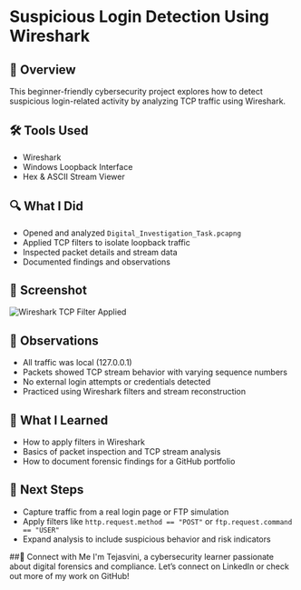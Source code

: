 # Suspicious Login Detection Using Wireshark

## 🧠 Overview
This beginner-friendly cybersecurity project explores how to detect suspicious login-related activity by analyzing TCP traffic using Wireshark.

## 🛠 Tools Used
- Wireshark
- Windows Loopback Interface
- Hex & ASCII Stream Viewer

## 🔍 What I Did
- Opened and analyzed `Digital_Investigation_Task.pcapng`
- Applied TCP filters to isolate loopback traffic
- Inspected packet details and stream data
- Documented findings and observations

## 📸 Screenshot

![Wireshark TCP Filter Applied](screenshots/filter_applied.png)

## 📝 Observations
- All traffic was local (127.0.0.1)
- Packets showed TCP stream behavior with varying sequence numbers
- No external login attempts or credentials detected
- Practiced using Wireshark filters and stream reconstruction

## 🚀 What I Learned
- How to apply filters in Wireshark
- Basics of packet inspection and TCP stream analysis
- How to document forensic findings for a GitHub portfolio

## 🔄 Next Steps
- Capture traffic from a real login page or FTP simulation
- Apply filters like `http.request.method == "POST"` or `ftp.request.command == "USER"`
- Expand analysis to include suspicious behavior and risk indicators



##🔗 Connect with Me
I'm Tejasvini, a cybersecurity learner passionate about digital forensics and compliance.
Let’s connect on LinkedIn or check out more of my work on GitHub!
